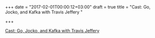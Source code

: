 +++
date = "2017-02-01T00:00:12+03:00"
draft = true
title = "Cast: Go, Jocko, and Kafka with Travis Jeffery "

+++

<p><a href="https://changelog.com/gotime/31">Cast: Go, Jocko, and Kafka with Travis Jeffery </a></p>
